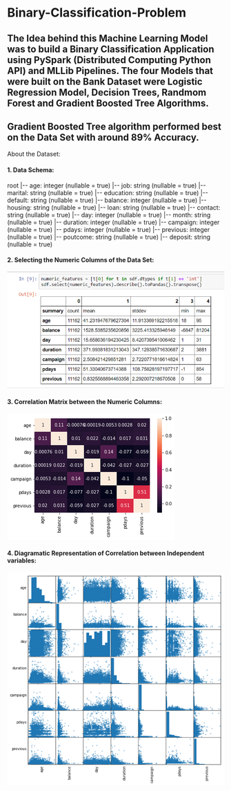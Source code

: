 # Binary-Classification-Problem

## The Idea behind this Machine Learning Model was to build a Binary Classification Application using PySpark (Distributed Computing Python API) and MLLib Pipelines. The four Models that were built on the Bank Dataset were Logistic Regression Model, Decision Trees, Randmom Forest and Gradient Boosted Tree Algorithms.
## Gradient Boosted Tree algorithm performed best on the Data Set with around 89% Accuracy.

About the Dataset:

#### 1. Data Schema:
root
 |-- age: integer (nullable = true)
 |-- job: string (nullable = true)
 |-- marital: string (nullable = true)
 |-- education: string (nullable = true)
 |-- default: string (nullable = true)
 |-- balance: integer (nullable = true)
 |-- housing: string (nullable = true)
 |-- loan: string (nullable = true)
 |-- contact: string (nullable = true)
 |-- day: integer (nullable = true)
 |-- month: string (nullable = true)
 |-- duration: integer (nullable = true)
 |-- campaign: integer (nullable = true)
 |-- pdays: integer (nullable = true)
 |-- previous: integer (nullable = true)
 |-- poutcome: string (nullable = true)
 |-- deposit: string (nullable = true)
 
#### 2. Selecting the Numeric Columns of the Data Set:
 
![ScreenShot](https://github.com/uttasarga9067/Binary-Classification-Problem/blob/main/1.PNG)

#### 3. Correlation Matrix between the Numeric Columns: 

![ScreenShot](https://github.com/uttasarga9067/Binary-Classification-Problem/blob/main/3.PNG)

#### 4. Diagramatic Representation of Correlation between Independent variables:

![ScreenShot](https://github.com/uttasarga9067/Binary-Classification-Problem/blob/main/2.PNG)




